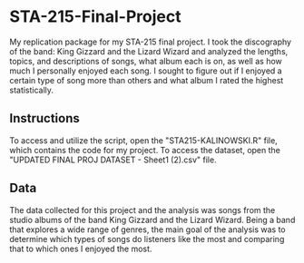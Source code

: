 # STA-215-Final-Project
My replication package for my STA-215 final project. I took the discography of the band: King Gizzard and the Lizard Wizard and analyzed the lengths, topics, and descriptions of songs, what album each is on, as well as how much I personally enjoyed each song. I sought to figure out if I enjoyed a certain type of song more than others and what album I rated the highest statistically.

## **Instructions**
To access and utilize the script, open the "STA215-KALINOWSKI.R" file, which contains the code for my project. To access the dataset, open the "UPDATED FINAL PROJ DATASET - Sheet1 (2).csv" file.

## **Data**
The data collected for this project and the analysis was songs from the studio albums of the band King Gizzard and the Lizard Wizard. Being a band that explores a wide range of genres, the main goal of the analysis was to determine which types of songs do listeners like the most and comparing that to which ones I enjoyed the most. 
